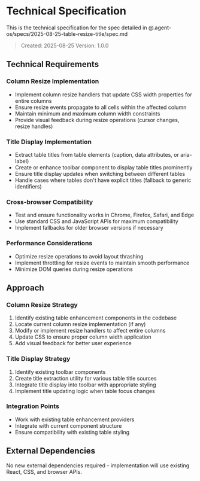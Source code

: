 # Technical Specification

This is the technical specification for the spec detailed in @.agent-os/specs/2025-08-25-table-resize-title/spec.md

> Created: 2025-08-25
> Version: 1.0.0

## Technical Requirements

### Column Resize Implementation
- Implement column resize handlers that update CSS width properties for entire columns
- Ensure resize events propagate to all cells within the affected column
- Maintain minimum and maximum column width constraints
- Provide visual feedback during resize operations (cursor changes, resize handles)

### Title Display Implementation
- Extract table titles from table elements (caption, data attributes, or aria-label)
- Create or enhance toolbar component to display table titles prominently
- Ensure title display updates when switching between different tables
- Handle cases where tables don't have explicit titles (fallback to generic identifiers)

### Cross-browser Compatibility
- Test and ensure functionality works in Chrome, Firefox, Safari, and Edge
- Use standard CSS and JavaScript APIs for maximum compatibility
- Implement fallbacks for older browser versions if necessary

### Performance Considerations
- Optimize resize operations to avoid layout thrashing
- Implement throttling for resize events to maintain smooth performance
- Minimize DOM queries during resize operations

## Approach

### Column Resize Strategy
1. Identify existing table enhancement components in the codebase
2. Locate current column resize implementation (if any)
3. Modify or implement resize handlers to affect entire columns
4. Update CSS to ensure proper column width application
5. Add visual feedback for better user experience

### Title Display Strategy
1. Identify existing toolbar components
2. Create title extraction utility for various table title sources
3. Integrate title display into toolbar with appropriate styling
4. Implement title updating logic when table focus changes

### Integration Points
- Work with existing table enhancement providers
- Integrate with current component structure
- Ensure compatibility with existing table styling

## External Dependencies

No new external dependencies required - implementation will use existing React, CSS, and browser APIs.